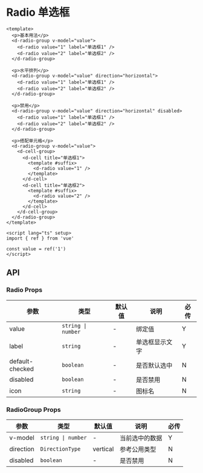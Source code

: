 # Radio 单选框

```vue playground=39u97n8
<template>
  <p>基本用法</p>
  <d-radio-group v-model="value">
    <d-radio value="1" label="单选框1" />
    <d-radio value="2" label="单选框2" />
  </d-radio-group>

  <p>水平排列</p>
  <d-radio-group v-model="value" direction="horizontal">
    <d-radio value="1" label="单选框1" />
    <d-radio value="2" label="单选框2" />
  </d-radio-group>

  <p>禁用</p>
  <d-radio-group v-model="value" direction="horizontal" disabled>
    <d-radio value="1" label="单选框1" />
    <d-radio value="2" label="单选框2" />
  </d-radio-group>

  <p>搭配单元格</p>
  <d-radio-group v-model="value">
    <d-cell-group>
      <d-cell title="单选框1">
        <template #suffix>
          <d-radio value="1" />
        </template>
      </d-cell>
      <d-cell title="单选框2">
        <template #suffix>
          <d-radio value="2" />
        </template>
      </d-cell>
    </d-cell-group>
  </d-radio-group>
</template>

<script lang="ts" setup>
import { ref } from 'vue'

const value = ref('1')
</script>
```

## API

### Radio Props

| 参数            | 类型               | 默认值 | 说明           | 必传 |
| --------------- | ------------------ | ------ | -------------- | ---- |
| value           | `string \| number` | -      | 绑定值         | Y    |
| label           | `string`           | -      | 单选框显示文字 | Y    |
| default-checked | `boolean`          | -      | 是否默认选中   | N    |
| disabled        | `boolean`          | -      | 是否禁用       | N    |
| icon            | `string`           | -      | 图标名         | N    |

### RadioGroup Props

| 参数      | 类型               | 默认值   | 说明           | 必传 |
| --------- | ------------------ | -------- | -------------- | ---- |
| v-model   | `string \| number` | -        | 当前选中的数据 | Y    |
| direction | `DirectionType`    | vertical | 参考公用类型   | N    |
| disabled  | `boolean`          | -        | 是否禁用       | N    |

